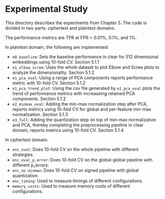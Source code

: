 # Experimental Study
This directory describes the experiments from Chapter 5. The code is divided in two parts: ciphertext and plaintext domains. 

The performance metrics are TPR at FPR = 0.01%, 0.1%, and 1%.

In plaintext domain, the following are implemented:
- `e0_baseline`: Sets the baseline performance in clear for 512 dimensional embeddings using 10-fold CV. Section 5.1.1
- `e1_elbow_scree`: Uses the whole dataset to plot Elbow and Scree plots to analyze the dimensionality. Section 5.1.2
- `e1_pca_eval`: Using a range of PCA components reports performance metric with 10-fold CV. Section 5.1.2
- `e1_pca_trend_plot`: Using the csv file generated by `e1_pca_eval` plots the trend of performance metrics with increaseing retained PCA components. Section 5.1.2
- `e2_minmax_eval`: Adding the min-max normalization step after PCA, reports metrics using 10-fold  CV for global and per-feature min-max normalization. Section 5.1.3
- `e3_full`: Adding the quantization step on top of min-max normalization and PCA, thereby completing the preprocessing pipeline in clear domain, reports metrics using 10-fold CV. Section 5.1.4

In ciphertext domain:
- `enc_eval`: Does 10-fold CV on the whole pipeline with different strategies. 
- `enc_eval_p_error`: Does 10-fold CV on the global-global pipeline with different p_errors. 
- `enc_no_minmax`: Does 10-fold CV on signed pipeline with global quantization.
- `enc_timing`: Used to measure timings of different configurations. 
- `memory_costs`: Used to measure memory costs of different configurations. 
